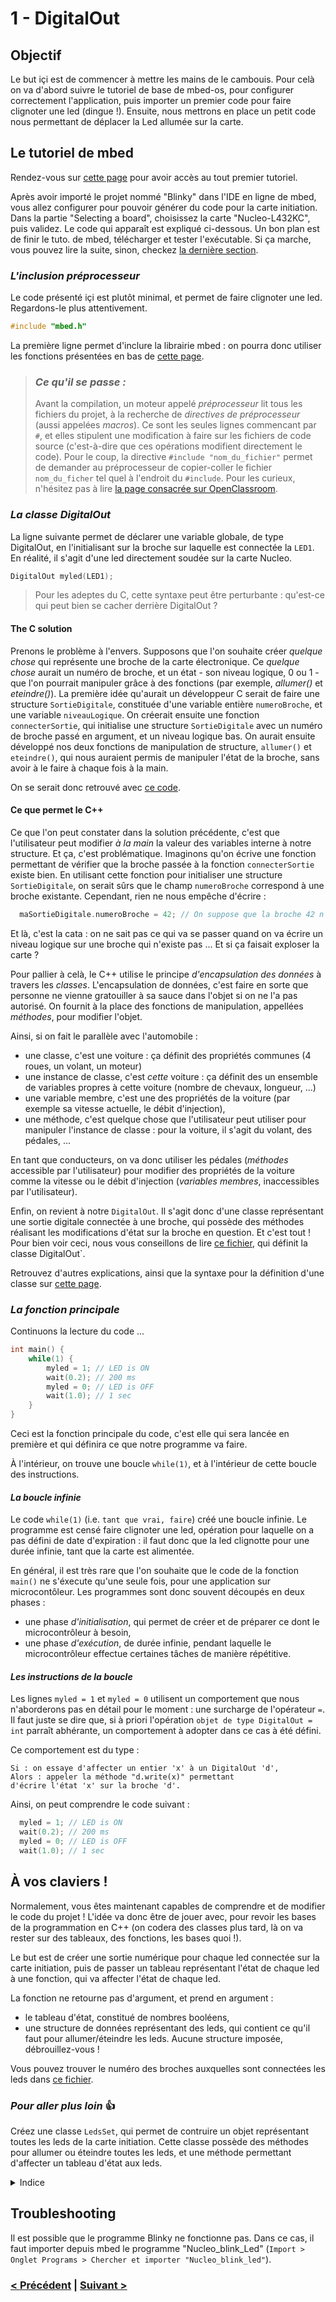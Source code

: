 # 1 - DigitalOut
## Objectif

Le but içi est de commencer à mettre les mains de le cambouis. Pour 
celà on va d'abord suivre le tutoriel de base de mbed-os, pour configurer
correctement l'application, puis importer un premier code pour faire clignoter 
une led (dingue !). 
Ensuite, nous mettrons en place un petit code nous permettant de déplacer la Led allumée
sur la carte. 

## Le tutoriel de mbed

Rendez-vous sur [cette page](https://os.mbed.com/docs/v5.6/tutorials/blinky-on-the-arm-mbed-online-compiler.html)
pour avoir accès au tout premier tutoriel. 

Après avoir importé le projet nommé "Blinky" dans l'IDE en ligne de mbed, 
vous allez configurer pour pouvoir générer du code pour la carte initiation. 
Dans la partie "Selecting a board", choisissez la carte "Nucleo-L432KC", puis
validez. 
Le code qui apparaît est expliqué ci-dessous. Un bon plan est de finir le tuto. de mbed, 
télécharger et tester l'exécutable. Si ça marche, vous pouvez lire la suite, sinon, checkez [la dernière 
section](https://github.com/yop0/ClubRobot_FormationElec/tree/master/1-DigitalOut#troubleshooting).

### *L'inclusion préprocesseur* 

Le code présenté içi est plutôt minimal, et permet de faire clignoter une led. 
Regardons-le plus attentivement. 

```C++
#include "mbed.h"
``` 

La première ligne permet d'inclure la librairie mbed : on pourra donc utiliser les fonctions 
présentées en bas de [cette page](https://os.mbed.com/handbook/Homepage). 

> ### *Ce qu'il se passe :*
  > Avant la compilation, un moteur appelé *préprocesseur* lit tous les fichiers du projet, à la recherche
  de _directives de préprocesseur_ (aussi appelées *macros*). Ce sont les seules lignes commencant par `#`, 
  et elles stipulent une modification à faire sur les fichiers de code source (c'est-à-dire que ces opérations
  modifient directement le code). Pour le coup, la directive `#include "nom_du_fichier"` permet de demander au 
  préprocesseur de copier-coller le fichier `nom_du_ficher` tel quel à l'endroit du `#include`. 
  > Pour les curieux, n'hésitez pas à lire [la page consacrée sur OpenClassroom](https://openclassrooms.com/courses/apprenez-a-programmer-en-c/le-preprocesseur).
  

### *La classe DigitalOut* 

La ligne suivante permet de déclarer une variable globale, de type DigitalOut, en l'initialisant sur 
la broche sur laquelle est connectée la `LED1`. En réalité, il s'agit d'une led directement soudée sur 
la carte Nucleo. 

```C++
DigitalOut myled(LED1);
``` 

  > Pour les adeptes du C, cette syntaxe peut être perturbante : qu'est-ce qui peut bien se cacher derrière 
  DigitalOut ? 
  
#### The C solution 
  Prenons le problème à l'envers. Supposons que l'on souhaite créer *quelque chose* qui représente une broche de
  la carte électronique. Ce *quelque chose* aurait un numéro de broche, et un état - son niveau logique, 0 ou 1 - 
  que l'on pourrait manipuler grâce à des fonctions (par exemple, *allumer()* et *eteindre()*). 
  La première idée qu'aurait un développeur C serait de faire une structure `SortieDigitale`, constituée d'une variable 
  entière `numeroBroche`, et une variable `niveauLogique`.
  On créerait ensuite une fonction `connecterSortie`, qui initialise une structure `SortieDigitale` avec un numéro de broche
  passé en argument, et un niveau logique bas. 
  On aurait ensuite développé nos deux fonctions de manipulation de structure, `allumer()` et `eteindre()`, qui nous auraient
  permis de manipuler l'état de la broche, sans avoir à le faire à chaque fois à la main. 
  
  On se serait donc retrouvé avec [ce code](https://github.com/yop0/ClubRobot_FormationElec/blob/master/1-DigitalOut/StructSortieDigitale.c).

  
#### Ce que permet le C++ 
  Ce que l'on peut constater dans la solution précédente, c'est que l'utilisateur peut modifier *à la main* la 
  valeur des variables interne à notre structure. Et ça, c'est problématique. 
  Imaginons qu'on écrive une fonction permettant de vérifier que la broche passée à la fonction `connecterSortie`
  existe bien. En utilisant cette fonction pour initialiser une structure `SortieDigitale`, on serait sûrs 
  que le champ `numeroBroche` correspond à une broche existante. 
  Cependant, rien ne nous empêche d'écrire :
  ```C
  	maSortieDigitale.numeroBroche = 42; // On suppose que la broche 42 n'existe pas, of course
  ``` 
  Et là, c'est la cata : on ne sait pas ce qui va se passer quand on va écrire un niveau logique sur 
  une broche qui n'existe pas ... Et si ça faisait exploser la carte ? 

  Pour pallier à celà, le C++ utilise le principe *d'encapsulation des données* à travers les _classes_. 
  L'encapsulation de données, c'est faire en sorte que personne ne vienne gratouiller à sa sauce dans l'objet si on 
  ne l'a pas autorisé. On fournit à la place des fonctions de manipulation, appellées *méthodes*, pour modifier 
  l'objet. 

  Ainsi, si on fait le parallèle avec l'automobile : 
   * une classe, c'est une voiture : ça définit des propriétés communes (4 roues, un volant, un moteur)
   * une instance de classe, c'est *cette* voiture : ça définit des un ensemble de variables propres à cette voiture 
   (nombre de chevaux, longueur, ...) 
   * une variable membre, c'est une des propriétés de la voiture (par exemple sa vitesse actuelle, le débit 
   d'injection), 
   * une méthode, c'est quelque chose que l'utilisateur peut utiliser pour manipuler l'instance de classe : pour la
   voiture, il s'agit du volant, des pédales, ... 


  En tant que conducteurs, on va donc utiliser les pédales (*méthodes* accessible par l'utilisateur) 
  pour modifier des propriétés de la voiture comme la vitesse ou le débit d'injection (*variables membres*,
  inaccessibles par l'utilisateur).

  Enfin, on revient à notre `DigitalOut`. Il s'agit donc d'une classe représentant une sortie digitale connectée 
  à une broche, qui possède des méthodes réalisant les modifications d'état sur la broche en question. 
  Et c'est tout ! Pour bien voir ceci, nous vous conseillons de lire 
  [ce fichier](https://github.com/ARMmbed/mbed-os/blob/master/drivers/DigitalOut.h), qui définit la classe 
  DigitalOut`. 

  Retrouvez d'autres explications, ainsi que la syntaxe pour la définition d'une classe sur
   [cette page](https://openclassrooms.com/courses/programmez-avec-le-langage-c/les-classes-partie-1-2). 


### *La fonction principale*

Continuons la lecture du code ... 

```C++
int main() {
    while(1) {
        myled = 1; // LED is ON
        wait(0.2); // 200 ms
        myled = 0; // LED is OFF
        wait(1.0); // 1 sec
    }
}
```

Ceci est la fonction principale du code, c'est elle qui sera lancée en première et qui définira
ce que notre programme va faire. 

À l'intérieur, on trouve une boucle `while(1)`, et à l'intérieur de cette boucle des instructions. 

#### *La boucle infinie* 
Le code `while(1)` (i.e. `tant que vrai, faire`) créé une boucle infinie. Le programme est censé faire
clignoter une led, opération pour laquelle on a pas défini de date d'expiration : il faut donc que 
la led clignotte pour une durée infinie, tant que la carte est alimentée. 

En général, il est très rare que l'on souhaite que le code de la fonction `main()` ne s'éxecute qu'une seule fois, 
pour une application sur microcontôleur. Les programmes sont donc souvent découpés en deux phases : 
  * une phase *d'initialisation*, qui permet de créer et de préparer ce dont le microcontrôleur à besoin, 
  * une phase *d'exécution*, de durée infinie, pendant laquelle le microcontrôleur effectue certaines tâches 
  de manière répétitive. 

#### *Les instructions de la boucle* 
Les lignes `myled = 1` et `myled = 0` utilisent un comportement que nous n'aborderons pas en détail 
pour le moment : une surcharge de l'opérateur `=`. Il faut juste se dire que, si à priori l'opération 
`objet de type DigitalOut = int` parraît abhérante, un comportement à adopter dans ce cas à été défini.

Ce comportement est du type : 
```
Si : on essaye d'affecter un entier 'x' à un DigitalOut 'd',
Alors : appeler la méthode "d.write(x)" permettant
d'écrire l'état 'x' sur la broche 'd'.
```

Ainsi, on peut comprendre le code suivant : 
```C++
  myled = 1; // LED is ON
  wait(0.2); // 200 ms
  myled = 0; // LED is OFF
  wait(1.0); // 1 sec
```

## À vos claviers ! 

Normalement, vous êtes maintenant capables de comprendre et de modifier le code du projet ! 
L'idée va donc être de jouer avec, pour revoir les bases de la programmation en C++ (on codera
des classes plus tard, là on va rester sur des tableaux, des fonctions, les bases quoi !). 

Le but est de créer une sortie numérique pour chaque led connectée sur la carte initiation, puis
de passer un tableau représentant l'état de chaque led à une fonction, qui va affecter l'état
de chaque led. 

La fonction ne retourne pas d'argument, et prend en argument :
 * le tableau d'état, constitué de nombres booléens, 
 * une structure de données représentant des leds, qui contient ce qu'il faut pour allumer/éteindre les leds. Aucune structure imposée, débrouillez-vous ! 
 
Vous pouvez trouver le numéro des broches auxquelles sont connectées les leds dans [ce fichier](https://github.com/yop0/ClubRobot_FormationElec/blob/master/0-Prerequis/Pinout_CarteInitiation.pdf). 

### *Pour aller plus loin* :+1: 
Créez une classe `LedsSet`, qui permet de contruire un objet représentant toutes les leds de la 
carte initiation. Cette classe possède des méthodes pour allumer ou éteindre toutes les leds, 
et une méthode permettant d'affecter un tableau d'état aux leds. 
<details>
<summary>Indice</summary>
Servez-vous de la fonction implémentée dans la partie précédente ! ;)
</details>

## Troubleshooting
Il est possible que le programme Blinky ne fonctionne pas. Dans ce cas, il faut importer 
depuis mbed le programme "Nucleo_blink_Led" (`Import > Onglet Programs > Chercher et importer "Nucleo_blink_led"`).

### [< Précédent](https://github.com/yop0/ClubRobot_FormationElec/tree/master/0-Prerequis) | [Suivant >](https://github.com/yop0/ClubRobot_FormationElec/tree/master/2-DigitalIn)
